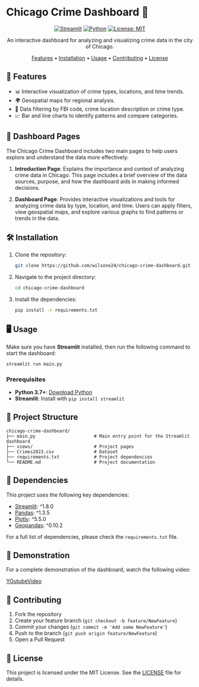 # Chicago Crime Dashboard 🌆

<div align="center">

[![Streamlit](https://img.shields.io/badge/Streamlit-%23FF4B4B.svg?style=for-the-badge&logo=streamlit&logoColor=white)](https://streamlit.io/)
[![Python](https://img.shields.io/badge/Python-%233776AB.svg?style=for-the-badge&logo=python&logoColor=white)](https://www.python.org/)
[![License: MIT](https://img.shields.io/badge/License-MIT-yellow.svg?style=for-the-badge)](https://opensource.org/licenses/MIT)

An interactive dashboard for analyzing and visualizing crime data in the city of Chicago.

[Features](#-features) • [Installation](#-installation) • [Usage](#-usage) • [Contributing](#-contributing) • [License](#-license)

</div>

## 🚀 Features

- 📊 Interactive visualization of crime types, locations, and time trends.
- 🌍 Geospatial maps for regional analysis.
- 🔎 Data filtering by FBI code, crime location description or crime type.
- 📈 Bar and line charts to identify patterns and compare categories.

## 📑 Dashboard Pages

The Chicago Crime Dashboard includes two main pages to help users explore and understand the data more effectively:

1. **Introduction Page**: Explains the importance and context of analyzing crime data in Chicago. This page includes a brief overview of the data sources, purpose, and how the dashboard aids in making informed decisions.

2. **Dashboard Page**: Provides interactive visualizations and tools for analyzing crime data by type, location, and time. Users can apply filters, view geospatial maps, and explore various graphs to find patterns or trends in the data.

## 🛠 Installation

1. Clone the repository:
   ```bash
   git clone https://github.com/wilsone24/chicago-crime-dashboard.git
   ```

2. Navigate to the project directory:
   ```bash
   cd chicago-crime-dashboard
   ```

3. Install the dependencies:
   ```bash
   pip install -r requirements.txt
   ```

## 🖥 Usage

Make sure you have **Streamlit** installed, then run the following command to start the dashboard:

```bash
streamlit run main.py
```

### Prerequisites

- **Python 3.7+**: [Download Python](https://www.python.org/downloads/)
- **Streamlit**: Install with `pip install streamlit`

## 📁 Project Structure

```
chicago-crime-dashboard/
├── main.py                      # Main entry point for the Streamlit dashboard
├── views/                       # Project pages
├── Crimes2023.csv               # Dataset
├── requirements.txt             # Project dependencies
└── README.md                    # Project documentation
```

## 🔧 Dependencies

This project uses the following key dependencies:

- [Streamlit](https://streamlit.io/): ^1.8.0
- [Pandas](https://pandas.pydata.org/): ^1.3.5
- [Plotly](https://plotly.com/python/): ^5.5.0
- [Geopandas](https://geopandas.org/): ^0.10.2

For a full list of dependencies, please check the `requirements.txt` file.

## 🎥 Demonstration

For a complete demonstration of the dashboard, watch the following video:

[YOutubeVideo](https://youtu.be/VJGfD6h6tps)

## 🤝 Contributing

1. Fork the repository
2. Create your feature branch (`git checkout -b feature/NewFeature`)
3. Commit your changes (`git commit -m 'Add some NewFeature'`)
4. Push to the branch (`git push origin feature/NewFeature`)
5. Open a Pull Request

## 📄 License

This project is licensed under the MIT License. See the [LICENSE](LICENSE) file for details.
